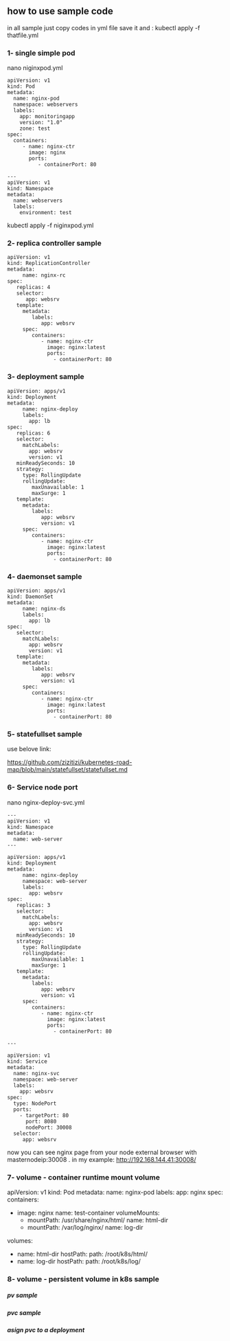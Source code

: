


## how to use sample code

in all sample just copy codes in yml file save it and :
kubectl apply -f thatfile.yml


### 1- single simple pod
nano niginxpod.yml

    apiVersion: v1
    kind: Pod
    metadata:
      name: nginx-pod
      namespace: webservers
      labels:
        app: monitoringapp
        version: "1.0"
        zone: test
    spec:
      containers:
         - name: nginx-ctr
           image: nginx
           ports:
              - containerPort: 80
    
    ---
    apiVersion: v1
    kind: Namespace
    metadata:
      name: webservers
      labels:
        environment: test

kubectl apply -f niginxpod.yml


### 2- replica controller sample


    apiVersion: v1
    kind: ReplicationController
    metadata:
         name: nginx-rc
    spec:
       replicas: 4
       selector:
          app: websrv
       template:
         metadata:
            labels:
               app: websrv
         spec:
            containers:
               - name: nginx-ctr
                 image: nginx:latest
                 ports:
                   - containerPort: 80



### 3- deployment sample

    apiVersion: apps/v1
    kind: Deployment
    metadata:
         name: nginx-deploy
         labels:
           app: lb
    spec:
       replicas: 6
       selector:
         matchLabels:
           app: websrv
           version: v1
       minReadySeconds: 10
       strategy:
         type: RollingUpdate
         rollingUpdate:
            maxUnavailable: 1
            maxSurge: 1
       template:
         metadata:
            labels:
               app: websrv
               version: v1
         spec:
            containers:
               - name: nginx-ctr
                 image: nginx:latest
                 ports:
                   - containerPort: 80


### 4- daemonset sample

    apiVersion: apps/v1
    kind: DaemonSet
    metadata:
         name: nginx-ds
         labels:
           app: lb
    spec:
       selector:
         matchLabels:
           app: websrv
           version: v1
       template:
         metadata:
            labels:
               app: websrv
               version: v1
         spec:
            containers:
               - name: nginx-ctr
                 image: nginx:latest
                 ports:
                   - containerPort: 80


### 5- statefullset sample


use belove link:

https://github.com/zizitizi/kubernetes-road-map/blob/main/statefullset/statefullset.md



### 6- Service node port

nano nginx-deploy-svc.yml 


    ---
    apiVersion: v1
    kind: Namespace
    metadata:
      name: web-server
    ---
    
    apiVersion: apps/v1
    kind: Deployment
    metadata:
         name: nginx-deploy
         namespace: web-server
         labels:
           app: websrv
    spec:
       replicas: 3
       selector:
         matchLabels:
           app: websrv
           version: v1
       minReadySeconds: 10
       strategy:
         type: RollingUpdate
         rollingUpdate:
            maxUnavailable: 1
            maxSurge: 1
       template:
         metadata:
            labels:
               app: websrv
               version: v1
         spec:
            containers:
               - name: nginx-ctr
                 image: nginx:latest
                 ports:
                   - containerPort: 80
    
    ---
    
    apiVersion: v1
    kind: Service
    metadata:
      name: nginx-svc
      namespace: web-server
      labels:
        app: websrv
    spec:
      type: NodePort
      ports:
        - targetPort: 80
          port: 8080
          nodePort: 30008
      selector:
         app: websrv


now you can see nginx page from your node external browser with masternodeip:30008 . in my example:
http://192.168.144.41:30008/



### 7- volume - container runtime mount volume



apiVersion: v1
kind: Pod
metadata:
  name: nginx-pod
  labels:
     app: nginx
spec:
  containers:
  - image: nginx
    name: test-container
    volumeMounts:
    - mountPath: /usr/share/nginx/html/
      name: html-dir
    - mountPath: /var/log/nginx/
      name: log-dir

  volumes:
  - name: html-dir
    hostPath:
      path: /root/k8s/html/
  - name: log-dir
    hostPath:
      path: /root/k8s/log/






### 8- volume - persistent volume in k8s sample


##### pv sample



##### pvc sample



##### asign pvc to a deployment





























